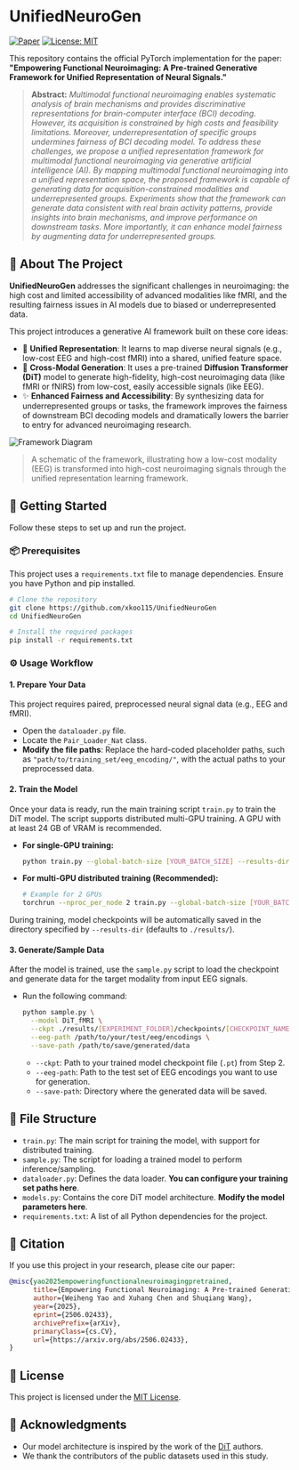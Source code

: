 # UnifiedNeuroGen

[![Paper](https://img.shields.io/badge/Paper-arXiv:2506.02433-b31b1b.svg)](https://arxiv.org/abs/2506.02433)
[![License: MIT](https://img.shields.io/badge/License-MIT-yellow.svg)](https://opensource.org/licenses/MIT)

This repository contains the official PyTorch implementation for the paper: **"Empowering Functional Neuroimaging: A Pre-trained Generative Framework for Unified Representation of Neural Signals."**

> **Abstract:** *Multimodal functional neuroimaging enables systematic analysis of brain mechanisms and provides discriminative representations for brain-computer interface (BCI) decoding. However, its acquisition is constrained by high costs and feasibility limitations. Moreover, underrepresentation of specific groups undermines fairness of BCI decoding model. To address these challenges, we propose a unified representation framework for multimodal functional neuroimaging via generative artificial intelligence (AI). By mapping multimodal functional neuroimaging into a unified representation space, the proposed framework is capable of generating data for acquisition-constrained modalities and underrepresented groups. Experiments show that the framework can generate data consistent with real brain activity patterns, provide insights into brain mechanisms, and improve performance on downstream tasks. More importantly, it can enhance model fairness by augmenting data for underrepresented groups.*

## 📝 About The Project

**UnifiedNeuroGen** addresses the significant challenges in neuroimaging: the high cost and limited accessibility of advanced modalities like fMRI, and the resulting fairness issues in AI models due to biased or underrepresented data.

This project introduces a generative AI framework built on these core ideas:
- 🧠 **Unified Representation**: It learns to map diverse neural signals (e.g., low-cost EEG and high-cost fMRI) into a shared, unified feature space.
- 🧬 **Cross-Modal Generation**: It uses a pre-trained **Diffusion Transformer (DiT)** model to generate high-fidelity, high-cost neuroimaging data (like fMRI or fNIRS) from low-cost, easily accessible signals (like EEG).
- ✨ **Enhanced Fairness and Accessibility**: By synthesizing data for underrepresented groups or tasks, the framework improves the fairness of downstream BCI decoding models and dramatically lowers the barrier to entry for advanced neuroimaging research.

![Framework Diagram](./assets/fig1.png)
> A schematic of the framework, illustrating how a low-cost modality (EEG) is transformed into high-cost neuroimaging signals through the unified representation learning framework.


## 🚀 Getting Started

Follow these steps to set up and run the project.

### 📦 Prerequisites

This project uses a `requirements.txt` file to manage dependencies. Ensure you have Python and pip installed.
```bash
# Clone the repository
git clone https://github.com/xkoo115/UnifiedNeuroGen
cd UnifiedNeuroGen

# Install the required packages
pip install -r requirements.txt
```

### ⚙️ Usage Workflow

#### 1. Prepare Your Data

This project requires paired, preprocessed neural signal data (e.g., EEG and fMRI).
- Open the `dataloader.py` file.
- Locate the `Pair_Loader_Nat` class.
- **Modify the file paths**: Replace the hard-coded placeholder paths, such as `"path/to/training_set/eeg_encoding/"`, with the actual paths to your preprocessed data.

#### 2. Train the Model

Once your data is ready, run the main training script `train.py` to train the DiT model. The script supports distributed multi-GPU training. A GPU with at least 24 GB of VRAM is recommended.

- **For single-GPU training:**
  ```bash
  python train.py --global-batch-size [YOUR_BATCH_SIZE] --results-dir ./results
  ```
- **For multi-GPU distributed training (Recommended):**
  ```bash
  # Example for 2 GPUs
  torchrun --nproc_per_node 2 train.py --global-batch-size [YOUR_BATCH_SIZE] --results-dir ./results
  ```

During training, model checkpoints will be automatically saved in the directory specified by `--results-dir` (defaults to `./results/`).

#### 3. Generate/Sample Data

After the model is trained, use the `sample.py` script to load the checkpoint and generate data for the target modality from input EEG signals.

- Run the following command:
  ```bash
  python sample.py \
    --model DiT_fMRI \
    --ckpt ./results/[EXPERIMENT_FOLDER]/checkpoints/[CHECKPOINT_NAME].pt \
    --eeg-path /path/to/your/test/eeg/encodings \
    --save-path /path/to/save/generated/data
  ```
  - `--ckpt`: Path to your trained model checkpoint file (`.pt`) from Step 2.
  - `--eeg-path`: Path to the test set of EEG encodings you want to use for generation.
  - `--save-path`: Directory where the generated data will be saved.

## 📁 File Structure

- `train.py`: The main script for training the model, with support for distributed training.
- `sample.py`: The script for loading a trained model to perform inference/sampling.
- `dataloader.py`: Defines the data loader. **You can configure your training set paths here**.
- `models.py`: Contains the core DiT model architecture. **Modify the model parameters here**.
- `requirements.txt`: A list of all Python dependencies for the project.

## 📜 Citation

If you use this project in your research, please cite our paper:

```bibtex
@misc{yao2025empoweringfunctionalneuroimagingpretrained,
      title={Empowering Functional Neuroimaging: A Pre-trained Generative Framework for Unified Representation of Neural Signals}, 
      author={Weiheng Yao and Xuhang Chen and Shuqiang Wang},
      year={2025},
      eprint={2506.02433},
      archivePrefix={arXiv},
      primaryClass={cs.CV},
      url={https://arxiv.org/abs/2506.02433}, 
}
```

## 📄 License

This project is licensed under the [MIT License](LICENSE).

## 🙏 Acknowledgments

- Our model architecture is inspired by the work of the [DiT](https://github.com/facebookresearch/DiT) authors.
- We thank the contributors of the public datasets used in this study.
